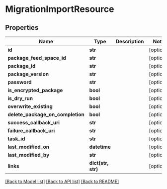 # MigrationImportResource

## Properties
Name | Type | Description | Notes
------------ | ------------- | ------------- | -------------
**id** | **str** |  | [optional] 
**package_feed_space_id** | **str** |  | [optional] 
**package_id** | **str** |  | [optional] 
**package_version** | **str** |  | [optional] 
**password** | **str** |  | [optional] 
**is_encrypted_package** | **bool** |  | [optional] 
**is_dry_run** | **bool** |  | [optional] 
**overwrite_existing** | **bool** |  | [optional] 
**delete_package_on_completion** | **bool** |  | [optional] 
**success_callback_uri** | **str** |  | [optional] 
**failure_callback_uri** | **str** |  | [optional] 
**task_id** | **str** |  | [optional] 
**last_modified_on** | **datetime** |  | [optional] 
**last_modified_by** | **str** |  | [optional] 
**links** | **dict(str, str)** |  | [optional] 

[[Back to Model list]](../README.md#documentation-for-models) [[Back to API list]](../README.md#documentation-for-api-endpoints) [[Back to README]](../README.md)

